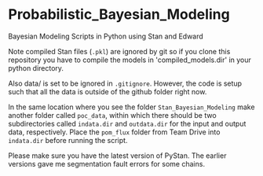 # Probabilistic_Bayesian_Modeling
Bayesian Modeling Scripts in Python using Stan and Edward

Note compiled Stan files (`.pkl`) are ignored by git so if you
clone this repository you have to compile the models in
'compiled_models.dir' in your python directory.

Also data/ is set to be ignored in `.gitignore`. However, the code is
setup such that all the data is outside of the github folder right now.

In the same location where you see the folder `Stan_Bayesian_Modeling` make
another folder called `poc_data`, within which there should be two subdirectories
called `indata.dir` and `outdata.dir` for the input and output data, respectively.
Place the `pom_flux` folder from Team Drive into `indata.dir` before running the script.

Please make sure you have the latest version of PyStan. The earlier
versions gave me segmentation fault errors for some chains.
